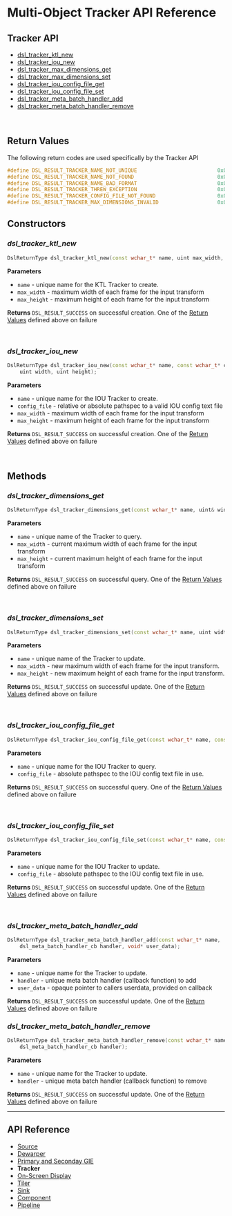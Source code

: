 # Multi-Object Tracker API Reference

## Tracker API
* [dsl_tracker_ktl_new](#dsl_tracker_ktl_new)
* [dsl_tracker_iou_new](#dsl_tracker_iou_new)
* [dsl_tracker_max_dimensions_get](#dsl_tracker_dimensions_get)
* [dsl_tracker_max_dimensions_set](#dsl_tracker_dimensions_set)
* [dsl_tracker_iou_config_file_get](#dsl_tracker_iou_config_file_get)
* [dsl_tracker_iou_config_file_set](#dsl_tracker_iou_config_file_set)
* [dsl_tracker_meta_batch_handler_add](#dsl_tracker_meta_batch_handler_add)
* [dsl_tracker_meta_batch_handler_remove](#dsl_tracker_meta_batch_handler_remove)

<br>

## Return Values
The following return codes are used specifically by the Tracker API
```C++
#define DSL_RESULT_TRACKER_NAME_NOT_UNIQUE                          0x00110001
#define DSL_RESULT_TRACKER_NAME_NOT_FOUND                           0x00110010
#define DSL_RESULT_TRACKER_NAME_BAD_FORMAT                          0x00110011
#define DSL_RESULT_TRACKER_THREW_EXCEPTION                          0x00110100
#define DSL_RESULT_TRACKER_CONFIG_FILE_NOT_FOUND                    0x00110101
#define DSL_RESULT_TRACKER_MAX_DIMENSIONS_INVALID                   0x00110110
```

## Constructors
### *dsl_tracker_ktl_new*
```C++
DslReturnType dsl_tracker_ktl_new(const wchar_t* name, uint max_width, uint max_height);
```
**Parameters**
* `name` - unique name for the KTL Tracker to create.
* `max_width` - maximum width of each frame for the input transform
* `max_height` - maximum height of each frame for the input transform

**Returns**
`DSL_RESULT_SUCCESS` on successful creation. One of the [Return Values](#return-values) defined above on failure

<br>

### *dsl_tracker_iou_new*
```C++
DslReturnType dsl_tracker_iou_new(const wchar_t* name, const wchar_t* config_file, 
    uint width, uint height);
```
**Parameters**
* `name` - unique name for the IOU Tracker to create.
* `config_file` - relative or absolute pathspec to a valid IOU config text file
* `max_width` - maximum width of each frame for the input transform
* `max_height` - maximum height of each frame for the input transform

**Returns**
`DSL_RESULT_SUCCESS` on successful creation. One of the [Return Values](#return-values) defined above on failure

<br>

## Methods
### *dsl_tracker_dimensions_get*
```C++
DslReturnType dsl_tracker_dimensions_get(const wchar_t* name, uint& width, uint& height);
```
**Parameters**
* `name` - unique name of the Tracker to query.
* `max_width` - current maximum width of each frame for the input transform
* `max_height` - current maximum height of each frame for the input transform

**Returns**
`DSL_RESULT_SUCCESS` on successful query. One of the [Return Values](#return-values) defined above on failure

<br>

### *dsl_tracker_dimensions_set*
```C++
DslReturnType dsl_tracker_dimensions_set(const wchar_t* name, uint width, uint height);
```
**Parameters**
* `name` - unique name of the Tracker to update.
* `max_width` - new maximum width of each frame for the input transform.
* `max_height` - new maximum height of each frame for the input transform.

**Returns**
`DSL_RESULT_SUCCESS` on successful update. One of the [Return Values](#return-values) defined above on failure

<br>

### *dsl_tracker_iou_config_file_get*
```C++
DslReturnType dsl_tracker_iou_config_file_get(const wchar_t* name, const wchar_t** config_file);
```
**Parameters**
* `name` - unique name for the IOU Tracker to query.
* `config_file` - absolute pathspec to the IOU config text file in use.

**Returns**
`DSL_RESULT_SUCCESS` on successful query. One of the [Return Values](#return-values) defined above on failure

<br>

### *dsl_tracker_iou_config_file_set*
```C++
DslReturnType dsl_tracker_iou_config_file_set(const wchar_t* name, const wchar_t* config_file);
```
**Parameters**
* `name` - unique name for the IOU Tracker to update.
* `config_file` - absolute pathspec to the IOU config text file in use.

**Returns**
`DSL_RESULT_SUCCESS` on successful update. One of the [Return Values](#return-values) defined above on failure

<br>

### *dsl_tracker_meta_batch_handler_add*
```C++
DslReturnType dsl_tracker_meta_batch_handler_add(const wchar_t* name, 
    dsl_meta_batch_handler_cb handler, void* user_data);
```
**Parameters**
* `name` - unique name for the Tracker to update.
* `handler` - unique meta batch handler (callback function) to add
* `user_data` - opaque pointer to callers userdata, provided on callback

**Returns**
`DSL_RESULT_SUCCESS` on successful update. One of the [Return Values](#return-values) defined above on failure
<br>

### *dsl_tracker_meta_batch_handler_remove*
```C++
DslReturnType dsl_tracker_meta_batch_handler_remove(const wchar_t* name, 
    dsl_meta_batch_handler_cb handler);
```
**Parameters**
* `name` - unique name for the Tracker to update.
* `handler` - unique meta batch handler (callback function) to remove

**Returns**
`DSL_RESULT_SUCCESS` on successful update. One of the [Return Values](#return-values) defined above on failure
<br>

---

## API Reference
* [Source](/docs/source-api.md)
* [Dewarper](/docs/api-dewarper.md)
* [Primary and Seconday GIE](/docs/api-gie.md)
* **Tracker**
* [On-Screen Display](/docs/api-osd.md)
* [Tiler](/docs/api-tiler.md)
* [Sink](docs/api-sink.md)
* [Component](/docs/api-component.md)
* [Pipeline](/docs/api-pipeline.md)
